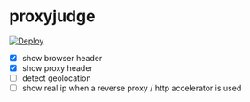 proxyjudge
================

[![Deploy](https://www.herokucdn.com/deploy/button.png)](https://heroku.com/deploy)

- [x] show browser header
- [x] show proxy header
- [ ] detect geolocation
- [ ] show real ip when a reverse proxy / http accelerator is used 
